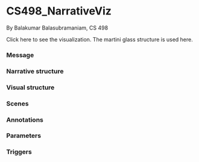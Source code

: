 # CS498_NarrativeViz

By Balakumar Balasubramaniam, CS 498

Click here to see the visualization. The martini glass structure is used here. 

### Message

### Narrative structure

### Visual structure

### Scenes

### Annotations

### Parameters

### Triggers

